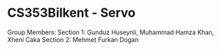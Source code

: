 # CS353Bilkent - Servo

Group Members:
Section 1: Gunduz Huseynli, Muhammad Hamza Khan, Xheni Caka
Section 2: Mehmet Furkan Dogan
